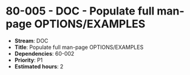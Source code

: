 # 80-005 - DOC - Populate full man-page OPTIONS/EXAMPLES
- **Stream**: DOC
- **Title**: Populate full man-page OPTIONS/EXAMPLES
- **Dependencies**: 60-002
- **Priority**: P1
- **Estimated hours**: 2
